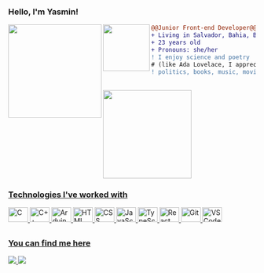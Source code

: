 ### Hello, I'm Yasmin!

<section>
<img align="left" height="190" src="https://media4.giphy.com/media/v1.Y2lkPTc5MGI3NjExNmE3Y2NiZjZiNjVmYWEwNzE5MGFhMDFmZDNkNTQ2NDAyMTE5NGRiOSZjdD1z/JP8JqBCriPw4Z5Rfq3/giphy.gif"/>
<img align="left" height="95" src="https://media.giphy.com/media/vvcvtGPa4hSiN4TgeY/giphy.gif"/>


```diff
@@Junior Front-end Developer@@
+ Living in Salvador, Bahia, Brazil
+ 23 years old
+ Pronouns: she/her
! I enjoy science and poetry
# (like Ada Lovelace, I appreciate the idea of poetic science),
! politics, books, music, movies, and bad jokes
```
</section>

##

<section>
  <a href="https://github.com/yasferreira">
  <img height="180" src="https://github-readme-stats.vercel.app/api?username=yasferreira&show_icons=true&theme=omni&include_all_commits=true&count_private=true"/>
</section>

<section>
  <h3>Technologies I've worked with</h3>
    <img alt="C" height="30" width="40" src="https://cdn.jsdelivr.net/gh/devicons/devicon/icons/c/c-original.svg">
    <img alt="C++" height="30" width="40" src="https://cdn.jsdelivr.net/gh/devicons/devicon/icons/cplusplus/cplusplus-original.svg">
    <img alt="Arduino" height="30" width="40" src="https://cdn.jsdelivr.net/gh/devicons/devicon/icons/arduino/arduino-original.svg">
    <img alt="HTML" height="30" width="40" src="https://cdn.jsdelivr.net/gh/devicons/devicon/icons/html5/html5-original.svg">
    <img alt="CSS" height="30" width="40" src="https://cdn.jsdelivr.net/gh/devicons/devicon/icons/css3/css3-original.svg">
    <img alt="JavaScript" height="30" width="40" src="https://cdn.jsdelivr.net/gh/devicons/devicon/icons/javascript/javascript-original.svg">
    <img alt="TypeScript" height="30" width="40" src="https://cdn.jsdelivr.net/gh/devicons/devicon/icons/typescript/typescript-original.svg">
    <img alt="React" height="30" width="40" src="https://cdn.jsdelivr.net/gh/devicons/devicon/icons/react/react-original.svg">
    <img alt="Git" height="30" width="40" src="https://cdn.jsdelivr.net/gh/devicons/devicon/icons/git/git-original.svg">
    <img alt="VS Code" height="30" width="40" src="https://cdn.jsdelivr.net/gh/devicons/devicon/icons/vscode/vscode-original.svg">
</section>

##

<section>
  <h3>You can find me here</h3>
    <a href = "mailto:yasxferreira@gmail.com">
      <img src="https://img.shields.io/badge/-Gmail-%23333?style=for-the-badge&logo=gmail&logoColor=white" target="_blank">
     </a>
    <a href="https://www.linkedin.com/in/yasxferreira/a" target="_blank">
      <img src="https://img.shields.io/badge/-LinkedIn-%230077B5?style=for-the-badge&logo=linkedin&logoColor=white" target="_blank">
    </a> 
</section>
